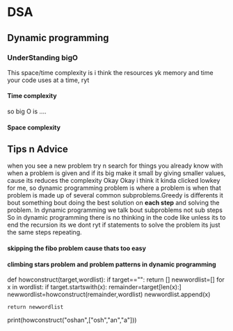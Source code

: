 # DSA

## Dynamic programming
### UnderStanding bigO 
This space/time complexity is i think the resources yk memory and time your code uses at a time, ryt
#### Time complexity
so big O is ....
#### Space complexity
## Tips n Advice
when you see a new problem try n search for things you already know with
when a problem is given and if its big make it small by giving smaller values, cause its reduces the complexity
Okay Okay i think it kinda clicked lowkey for me, so dynamic programming problem is where a problem is when that problem is made up of several common subproblems.Greedy is differents it bout something bout doing the best solution on **each step**  and solving the problem.
In dynamic programming we talk bout subproblems not sub steps
So in dynamic programming there is no thinking in the code like unless its to end the recursion its we dont ryt if statements to solve the problem its just the same steps repeating.   

#### skipping the fibo problem cause thats too easy 

#### climbing stars problem and problem patterns in dynamic programming
def howconstruct(target,wordlist):
    if target=="":
        return []
    newwordlist=[]
    for x in wordlist:
        if target.startswith(x): 
            remainder=target[len(x):]
            newwordlist=howconstruct(remainder,wordlist)
            newwordlist.append(x)

    return newwordlist 

print(howconstruct("oshan",["osh","an","a"]))

